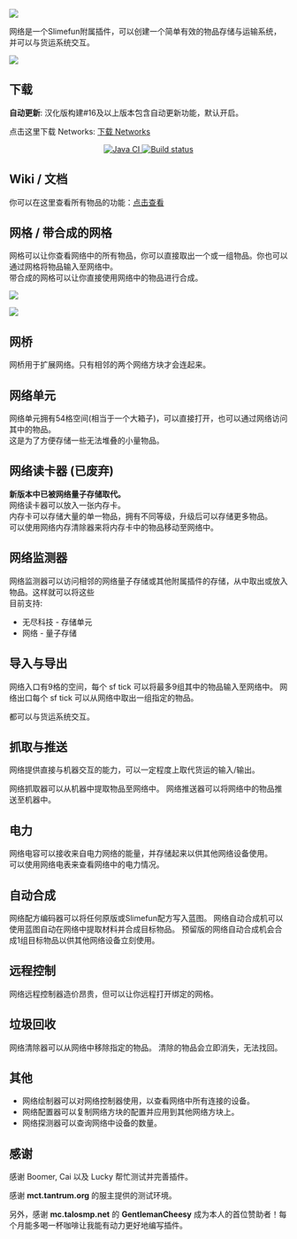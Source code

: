 ![](https://cdn.jsdelivr.net/gh/ybw0014/Networks-CN@master/images/logo/logo_large.png)

网络是一个Slimefun附属插件，可以创建一个简单有效的物品存储与运输系统，并可以与货运系统交互。

![](https://cdn.jsdelivr.net/gh/ybw0014/Networks-CN@master/images/wiki/setup.png)

## 下载

**自动更新**: 汉化版构建#16及以上版本包含自动更新功能，默认开启。

点击这里下载 Networks: [下载 Networks](https://builds.guizhanss.net/ybw0014/Networks-CN/master)

<p align="center">
  <a href="https://github.com/ybw0014/Networks-CN/actions/workflows/maven.yml">
    <img src="https://github.com/ybw0014/Networks-CN/actions/workflows/maven.yml/badge.svg" alt="Java CI"/>
  </a>
  <a href="https://builds.guizhanss.net/ybw0014/Networks-CN/master">
    <img src="https://builds.guizhanss.net/f/ybw0014/Networks-CN/master/badge.svg" alt="Build status"/>
  </a>
</p>

## Wiki / 文档

你可以在这里查看所有物品的功能：[点击查看](https://slimefun-addons-wiki.guizhanss.cn/networks/)

## 网格 / 带合成的网格

网格可以让你查看网络中的所有物品，你可以直接取出一个或一组物品。你也可以通过网格将物品输入至网络中。  
带合成的网格可以让你直接使用网络中的物品进行合成。

![](https://cdn.jsdelivr.net/gh/ybw0014/Networks-CN@master/images/wiki/grid.png)

![](https://cdn.jsdelivr.net/gh/ybw0014/Networks-CN@master/images/wiki/grid_crafting.png)

## 网桥

网桥用于扩展网络。只有相邻的两个网络方块才会连起来。

## 网络单元

网络单元拥有54格空间(相当于一个大箱子)，可以直接打开，也可以通过网络访问其中的物品。  
这是为了方便存储一些无法堆叠的小量物品。

## 网络读卡器 (已废弃)

**新版本中已被网络量子存储取代。**  
网络读卡器可以放入一张内存卡。    
内存卡可以存储大量的单一物品，拥有不同等级，升级后可以存储更多物品。  
可以使用网络内存清除器来将内存卡中的物品移动至网络中。

## 网络监测器

网络监测器可以访问相邻的网络量子存储或其他附属插件的存储，从中取出或放入物品。这样就可以将这些  
目前支持:

- 无尽科技 - 存储单元
- 网络 - 量子存储

## 导入与导出

网络入口有9格的空间，每个 sf tick 可以将最多9组其中的物品输入至网络中。
网络出口每个 sf tick 可以从网络中取出一组指定的物品。

都可以与货运系统交互。

## 抓取与推送

网络提供直接与机器交互的能力，可以一定程度上取代货运的输入/输出。

网络抓取器可以从机器中提取物品至网络中。
网络推送器可以将网络中的物品推送至机器中。

## 电力

网络电容可以接收来自电力网络的能量，并存储起来以供其他网络设备使用。  
可以使用网络电表来查看网络中的电力情况。

## 自动合成

网络配方编码器可以将任何原版或Slimefun配方写入蓝图。
网络自动合成机可以使用蓝图自动在网络中提取材料并合成目标物品。
预留版的网络自动合成机会合成1组目标物品以供其他网络设备立刻使用。

## 远程控制

网络远程控制器造价昂贵，但可以让你远程打开绑定的网格。

## 垃圾回收

网络清除器可以从网络中移除指定的物品。
清除的物品会立即消失，无法找回。

## 其他

- 网络绘制器可以对网络控制器使用，以查看网络中所有连接的设备。
- 网络配置器可以复制网络方块的配置并应用到其他网络方块上。
- 网络探测器可以查询网络中设备的数量。

## 感谢

感谢 Boomer, Cai 以及 Lucky 帮忙测试并完善插件。

感谢 **mct.tantrum.org** 的服主提供的测试环境。

另外，感谢 **mc.talosmp.net** 的 **GentlemanCheesy** 成为本人的首位赞助者！每个月能多喝一杯咖啡让我能有动力更好地编写插件。
